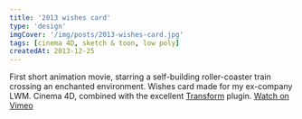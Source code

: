 ```yaml
---
title: '2013 wishes card'
type: 'design'
imgCover: '/img/posts/2013-wishes-card.jpg'
tags: [cinema 4D, sketch & toon, low poly]
createdAt: 2013-12-25
---
```


First short animation movie, starring a self-building roller-coaster train crossing an enchanted environment. Wishes card made for my ex-company LWM. Cinema 4D, combined with the excellent [Transform](https://greyscalegorilla.com/downloads/transform/) plugin. [Watch on Vimeo](https://vimeo.com/232527287)
<!--more-->